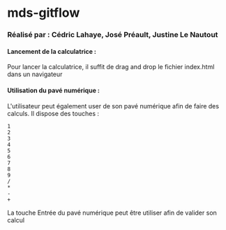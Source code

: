 # mds-gitflow

### Réalisé par : Cédric Lahaye, José Préault, Justine Le Nautout

#### Lancement de la calculatrice :

Pour lancer la calculatrice, il suffit de drag and drop le fichier index.html dans un navigateur

#### Utilisation du pavé numérique :

L'utilisateur peut également user de son pavé numérique afin de faire des calculs.
Il dispose des touches :
```
1
2
3
4
5
6
7
8
9
/
*
-
+
```
La touche Entrée du pavé numérique peut être utiliser afin de valider son calcul
